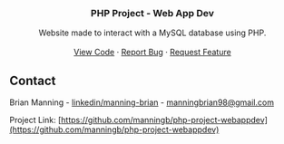 <br />
<p align="center">
  <h3 align="center">PHP Project - Web App Dev</h3>

  <p align="center">
    Website made to interact with a MySQL database using PHP.
    <br />
    <br />
    <a href="https://github.com/manningb/php-project-webappdev">View Code</a>
    ·
    <a href="https://github.com/manningb/php-project-webappdev/issues">Report Bug</a>
    ·
    <a href="https://github.com/manningb/php-project-webappdev/issues">Request Feature</a>
  </p>
</p>


<!-- CONTACT -->
## Contact

Brian Manning - [linkedin/manning-brian](https://www.linkedin.com/in/manning-brian/) - manningbrian98@gmail.com

Project Link: [https://github.com/manningb/php-project-webappdev](https://github.com/manningb/php-project-webappdev)
